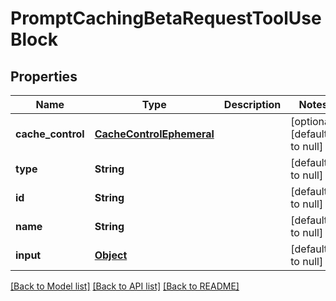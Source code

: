 # PromptCachingBetaRequestToolUseBlock
## Properties

| Name | Type | Description | Notes |
|------------ | ------------- | ------------- | -------------|
| **cache\_control** | [**CacheControlEphemeral**](CacheControlEphemeral.md) |  | [optional] [default to null] |
| **type** | **String** |  | [default to null] |
| **id** | **String** |  | [default to null] |
| **name** | **String** |  | [default to null] |
| **input** | [**Object**](.md) |  | [default to null] |

[[Back to Model list]](../README.md#documentation-for-models) [[Back to API list]](../README.md#documentation-for-api-endpoints) [[Back to README]](../README.md)

